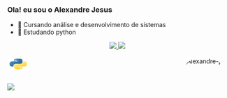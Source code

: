### Ola! eu sou o Alexandre Jesus

- 🌱 Cursando análise e desenvolvimento de sistemas
- 📘 Estudando python

<div align="center">
  <a href="https://github.com/alexandrejesus1">
  <img height="180em"  src="https://github-readme-stats.vercel.app/api?username=alexandrejesus1&show_icons=true&theme=tokyonight&include_all_commits=true&count_private=true"/>
  <img height="180em" " src="https://github-readme-stats.vercel.app/api/top-langs/?username=alexandrejesus1&layout=compact&langs_count=7&theme=tokyonight"/>
</div>
<div style="display: inline_block"><br>
  <img align="center" alt="Alexandre-Python" height="30" width="10%" src="https://raw.githubusercontent.com/devicons/devicon/master/icons/python/python-original.svg"> 
  <img align="right" alt="Alexandre-pic" height="100" style="border-radius:100px;"src="https://img.freepik.com/vetores-premium/programador-que-trabalha-escrevendo-codigo-homem-digitando-no-teclado-com-codigo-na-tela-desenvolvedor-web-design-programacao-conceito-de-codificacao-ilustracao-isolada_168129-485.jpg?w=740">
</div>

##

<div> 
  <a href="https://www.linkedin.com/in/alexandre-adolfo-491a52233/" target="_blank"><img src="https://img.shields.io/badge/-LinkedIn-%230077B5?style=for-the-badge&logo=linkedin&logoColor=white" target="_blank"></a>
</div>
